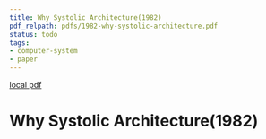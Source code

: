 ```yaml
---
title: Why Systolic Architecture(1982)
pdf_relpath: pdfs/1982-why-systolic-architecture.pdf
status: todo
tags:
- computer-system
- paper
---
```


[local pdf](../../../pdfs/1982-why-systolic-architecture.pdf)

# Why Systolic Architecture(1982)

